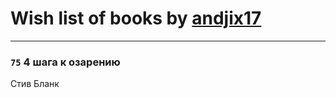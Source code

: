 # Wish list of books by [andjix17](https://plus.google.com/u/0/111107669790056792515/)
---

### `75` 4 шага к озарению
Стив Бланк


